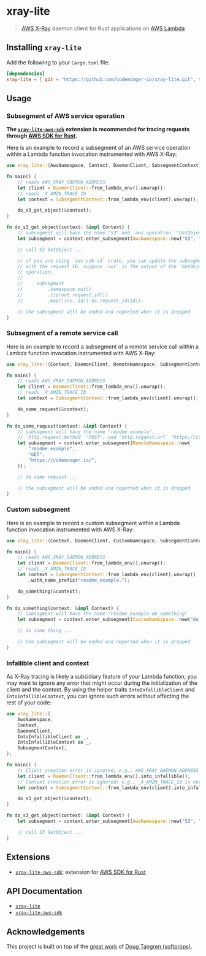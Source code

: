 # xray-lite

> [AWS X-Ray](https://aws.amazon.com/xray/) daemon client for Rust applications on [AWS Lambda](https://aws.amazon.com/lambda/)

## Installing `xray-lite`

Add the following to your `Cargo.toml` file:

```toml
[dependencies]
xray-lite = { git = "https://github.com/codemonger-io/xray-lite.git", tag = "v0.0.8" }
```

## Usage

### Subsegment of AWS service operation

**The [`xray-lite-aws-sdk`](./xray-lite-aws-sdk) extension is recommended for tracing requests through [AWS SDK for Rust](https://aws.amazon.com/sdk-for-rust/).**

Here is an example to record a subsegment of an AWS service operation within a Lambda function invocation instrumented with AWS X-Ray:

```rust
use xray_lite::{AwsNamespace, Context, DaemonClient, SubsegmentContext};

fn main() {
    // reads AWS_XRAY_DAEMON_ADDRESS
    let client = DaemonClient::from_lambda_env().unwrap();
    // reads _X_AMZN_TRACE_ID
    let context = SubsegmentContext::from_lambda_env(client).unwrap();

    do_s3_get_object(&context);
}

fn do_s3_get_object(context: &impl Context) {
    // subsegment will have the name "S3" and `aws.operation` "GetObject"
    let subsegment = context.enter_subsegment(AwsNamespace::new("S3", "GetObject"));

    // call S3 GetObject ...

    // if you are using `aws-sdk-s3` crate, you can update the subsegment
    // with the request ID. suppose `out` is the output of the `GetObject`
    // operation:
    //
    //     subsegment
    //         .namespace_mut()
    //         .zip(out.request_id())
    //         .map(|(ns, id)| ns.request_id(id));

    // the subsegment will be ended and reported when it is dropped
}
```

### Subsegment of a remote service call

Here is an example to record a subsegment of a remote service call within a Lambda function invocation instrumented with AWS X-Ray:

```rust
use xray_lite::{Context, DaemonClient, RemoteNamespace, SubsegmentContext};

fn main() {
    // reads AWS_XRAY_DAEMON_ADDRESS
    let client = DaemonClient::from_lambda_env().unwrap();
    // reads _X_AMZN_TRACE_ID
    let context = SubsegmentContext::from_lambda_env(client).unwrap();

    do_some_request(&context);
}

fn do_some_request(context: &impl Context) {
    // subsegment will have the name "readme example",
    // `http.request.method` "POST", and `http.request.url` "https://codemonger.io/"
    let subsegment = context.enter_subsegment(RemoteNamespace::new(
        "readme example",
        "GET",
        "https://codemonger.io/",
    ));

    // do some request ...

    // the subsegment will be ended and reported when it is dropped
}
```

### Custom subsegment

Here is an example to record a custom subsegment within a Lambda function invocation instrumented with AWS X-Ray:

```rust
use xray_lite::{Context, DaemonClient, CustomNamespace, SubsegmentContext};

fn main() {
    // reads AWS_XRAY_DAEMON_ADDRESS
    let client = DaemonClient::from_lambda_env().unwrap();
    // reads _X_AMZN_TRACE_ID
    let context = SubsegmentContext::from_lambda_env(client).unwrap()
        .with_name_prefix("readme_example.");

    do_something(&context);
}

fn do_something(context: &impl Context) {
    // subsegment will have the name "readme_example.do_something"
    let subsegment = context.enter_subsegment(CustomNamespace::new("do_something"));

    // do some thing ...

    // the subsegment will be ended and reported when it is dropped
}
```

### Infallible client and context

As X-Ray tracing is likely a subsidiary feature of your Lambda function, you may want to ignore any error that might occur during the initialization of the client and the context.
By using the helper traits `IntoInfallibleClient` and `IntoInfallibleContext`, you can ignore such errors without affecting the rest of your code:

```rust
use xray_lite::{
    AwsNamespace,
    Context,
    DaemonClient,
    IntoInfallibleClient as _,
    IntoInfallibleContext as _,
    SubsegmentContext,
};

fn main() {
    // Client creation error is ignored; e.g., AWS_XRAY_DAEMON_ADDRESS is not set
    let client = DaemonClient::from_lambda_env().into_infallible();
    // Context creation error is ignored; e.g., _X_AMZN_TRACE_ID is not set
    let context = SubsegmentContext::from_lambda_env(client).into_infallible();

    do_s3_get_object(&context);
}

fn do_s3_get_object(context: &impl Context) {
    let subsegment = context.enter_subsegment(AwsNamespace::new("S3", "GetObject"));

    // call S3 GetObject ...
}
```

## Extensions

- [`xray-lite-aws-sdk`](./xray-lite-aws-sdk/): extension for [AWS SDK for Rust](https://aws.amazon.com/sdk-for-rust/)

## API Documentation

- [`xray-lite`](https://codemonger-io.github.io/xray-lite/api/xray_lite/)
- [`xray-lite-aws-sdk`](https://codemonger-io.github.io/xray-lite/api/xray_lite_aws_sdk/)

## Acknowledgements

This project is built on top of the [great work](https://github.com/softprops/xray) of [Doug Tangren (softprops)](https://github.com/softprops).
